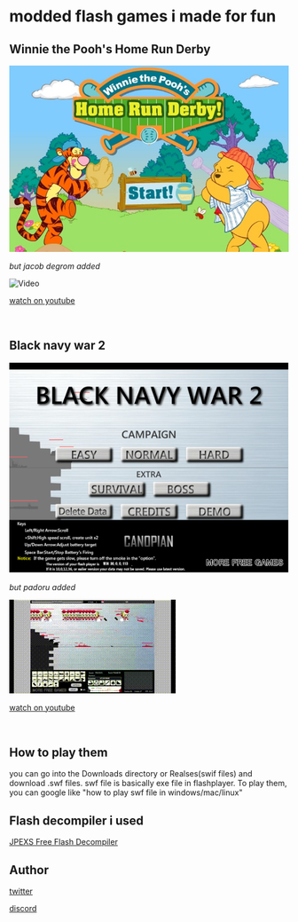 
# modded flash games i made for fun



## Winnie the Pooh's Home Run Derby

![Earth](https://github.com/mushoku-ningen/modded-flash-games/blob/main/Pictures/homerunderby_en_screenshot.jpg)

*but jacob degrom added*

![Video](https://github.com/mushoku-ningen/modded-flash-games/blob/main/Videos/H.gif)

[watch on youtube](https://www.youtube.com/watch?v=KfFqumBsDoA)

<p>&nbsp;</p>

## Black navy war 2

![game](https://github.com/mushoku-ningen/modded-flash-games/blob/main/Pictures/black-navy-war-2.png)

*but padoru added*

![Video](https://github.com/mushoku-ningen/modded-flash-games/blob/main/Videos/B.gif)

[watch on youtube](https://www.youtube.com/watch?v=FNb6DhkTBkk)

<p>&nbsp;</p>

## How to play them
you can go into the Downloads directory or Realses(swif files) and download .swf files. swf file is basically exe file  in flashplayer. To play them, you can google like "how to play swf file in windows/mac/linux"

## Flash decompiler i used
[JPEXS Free Flash Decompiler](https://github.com/jindrapetrik/jpexs-decompiler)

## Author 
[twitter](https://twitter.com/mlasdf2)

[discord](https://discordapp.com/users/741246124710690880)
